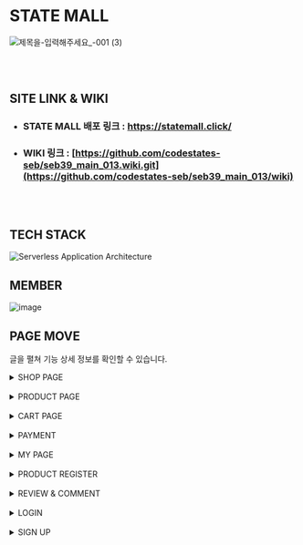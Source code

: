 # STATE MALL
![제목을-입력해주세요_-001 (3)](https://user-images.githubusercontent.com/51689628/194394569-5581ce7e-6d27-4755-a700-3cd958c9576f.png)

<br>
<br>

## SITE LINK & WIKI

- ### STATE MALL 배포 링크 : https://statemall.click/

- ### WIKI 링크 : [https://github.com/codestates-seb/seb39_main_013.wiki.git](https://github.com/codestates-seb/seb39_main_013/wiki)

<br>
<br>


## TECH STACK
![Serverless Application Architecture](https://user-images.githubusercontent.com/51689628/194387436-f264f3fa-cd98-415b-b831-17094a988bd4.png)

## MEMBER
![image](https://user-images.githubusercontent.com/51689628/194387671-813fa2f3-6d80-402e-a3bc-2cc3ee6fa660.png)

## PAGE MOVE
글을 펼쳐 기능 상세 정보를 확인할 수 있습니다.
<details>
<summary>SHOP PAGE</summary>
<div markdown="1">
  <img src="https://user-images.githubusercontent.com/51689628/194388882-bbbdcb49-93c0-4adf-9476-1e0e8c47ab36.gif">
</div>
</details>

<br>

<details>
<summary>PRODUCT PAGE</summary>
<div markdown="1">
  <img src="https://user-images.githubusercontent.com/51689628/194390663-a0351b41-06ca-45d5-9097-45c4e451fea4.gif">
</div>
</details>

<br>

<details>
<summary>CART PAGE</summary>
<div markdown="1">
  <img src="https://user-images.githubusercontent.com/51689628/194390921-fc00f7bc-55a7-4bf2-be10-45a429ed4b11.gif">
</div>
</details>

<br>

<details>
<summary>PAYMENT</summary>
<div markdown="1">
  <img src="https://user-images.githubusercontent.com/51689628/194391115-9c7f0f92-4285-43c5-97b8-ab84bedaf69c.gif">
</div>
</details>

<br>

<details>
<summary>MY PAGE</summary>
<div markdown="1">
  <img src="https://user-images.githubusercontent.com/51689628/194391367-4312e3da-8ec6-4dd3-8bfa-c82268fe06df.gif">
</div>
</details>

<br>

<details>
<summary>PRODUCT REGISTER</summary>
<div markdown="1">
  <img src="https://user-images.githubusercontent.com/51689628/194391500-71d0b4aa-f520-4731-b0c4-e0dfd31495c5.gif">
</div>
</details>

<br>

<details>
<summary>REVIEW & COMMENT</summary>
<div markdown="1">
  <img src="https://user-images.githubusercontent.com/51689628/194391621-8874cd33-601c-4630-b99c-5a99a569acf6.gif">
</div>
</details>

<br>

<details>
<summary>LOGIN</summary>
<div markdown="1">
  <img src="https://user-images.githubusercontent.com/51689628/194391725-c0d078e3-4094-46a6-87ba-6fd66e4a34f4.gif">
</div>
</details>

<br>

<details>
<summary>SIGN UP</summary>
<div markdown="1">
  <img src="https://user-images.githubusercontent.com/51689628/194391800-803b05f8-c810-4abc-b879-cd7c4fa9340c.gif">
</div>
</details>


